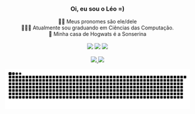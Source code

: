 ### <div align="center"> Oi, eu sou o Léo =)</div>

<div align="center">
  🏳️‍🌈 Meus pronomes são ele/dele <br>
  👨🏾‍💻 Atualmente sou graduando em Ciências das Computação.<br>
  🐍 Minha casa de Hogwats é a Sonserina
</div>

<br>  
<div align="center">
  <a href="https://www.linkedin.com/in/le-moreira/" target="_blank"><img src="https://cdn-icons-png.flaticon.com/512/145/145807.png" height="30px" target="_blank" ></a>
  <a href="https://instagram.com/oi.leomoreira" target="_blank"><img src="https://cdn-icons-png.flaticon.com/512/1409/1409946.png" height="30px" target="_blank"></a>
  <a href = "mailto:leonardo.espindola.moreira@gmail.com"><img src="https://cdn-icons-png.flaticon.com/512/906/906312.png" height="30px" target="_blank"></a>
</div>

<br>  
<div align="center">
  <a href="https://github.com/HiLeomoreira">
  <img height="150em" src="https://github-readme-stats.vercel.app/api?username=HiLeomoreira&show_icons=true&theme=dark&include_all_commits=true&count_private=true"/>
  <img height="150em" src="https://github-readme-stats.vercel.app/api/top-langs/?username=HiLeomoreira&layout=compact&langs_count=7&theme=dark"/>
</div>

  ![Snake animation](https://github.com/HiLeomoreira/HiLeomoreira/blob/output/github-contribution-grid-snake.svg)
